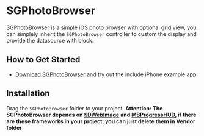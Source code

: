# SGPhotoBrowser
SGPhotoBrowser is a simple iOS photo browser with optional grid view, you can simplely inherit the `SGPhotoBrowser` controller to custom the display and provide the datasource with block.

## How to Get Started
- [Download SGPhotoBrowser](https://github.com/Soulghost/SGPhotoBrowser/archive/master.zip) and try out the include iPhone example app.

## Installation
Drag the `SGPhotoBrowser` folder to your project.
**Attention: The SGPhotoBrowser depends on [SDWebImage](https://github.com/rs/SDWebImage) and [MBProgressHUD](https://github.com/jdg/MBProgressHUD), if there are these frameworks in your project, you can just delete them in Vendor folder**
